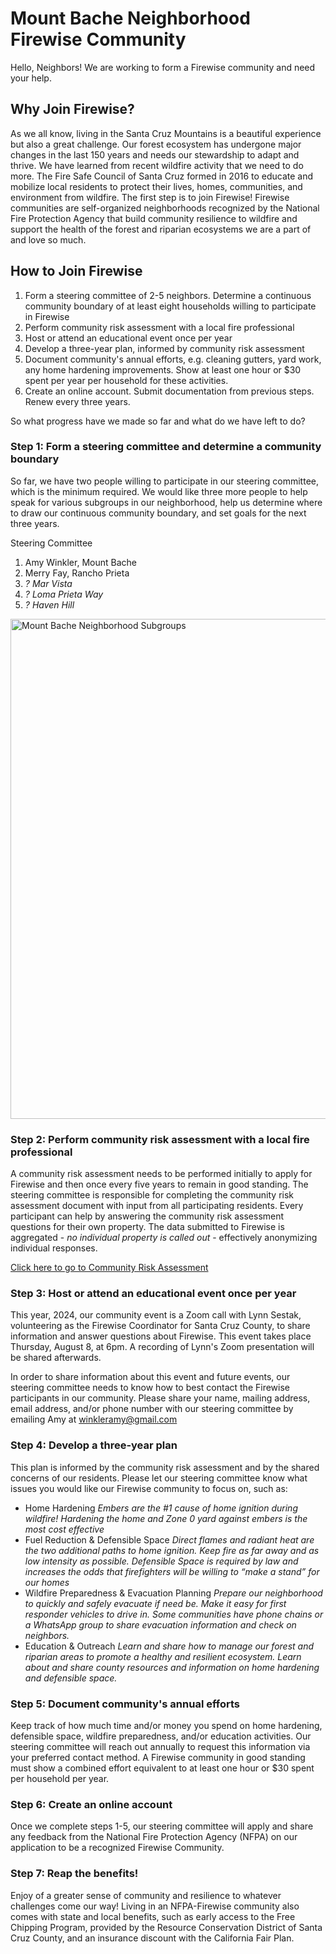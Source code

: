 # Mount Bache Neighborhood Firewise Community

Hello, Neighbors! We are working to form a Firewise community and need your help.

## Why Join Firewise?

As we all know, living in the Santa Cruz Mountains is a beautiful experience but also a great challenge. Our forest ecosystem has undergone major changes in the last 150 years and needs our stewardship to adapt and thrive. We have learned from recent wildfire activity that we need to do more. The Fire Safe Council of Santa Cruz formed in 2016 to educate and mobilize local residents to protect their lives, homes, communities, and environment from wildfire. The first step is to join Firewise! Firewise communities are self-organized neighborhoods recognized by the National Fire Protection Agency that build community resilience to wildfire and support the health of the forest and riparian ecosystems we are a part of and love so much. 

## How to Join Firewise

1. Form a steering committee of 2-5 neighbors. Determine a continuous community boundary of at least eight households willing to participate in Firewise
2. Perform community risk assessment with a local fire professional
3. Host or attend an educational event once per year
4. Develop a three-year plan, informed by community risk assessment
5. Document community's annual efforts, e.g. cleaning gutters, yard work, any home hardening improvements. Show at least one hour or $30 spent per year per household for these activities.
6. Create an online account. Submit documentation from previous steps. Renew every three years.

So what progress have we made so far and what do we have left to do?

### Step 1: Form a steering committee and determine a community boundary

So far, we have two people willing to participate in our steering committee, which is the minimum required. We would like three more people to help speak for various subgroups in our neighborhood, help us determine where to draw our continuous community boundary, and set goals for the next three years.

Steering Committee
1. Amy Winkler, Mount Bache
2. Merry Fay, Rancho Prieta
3. *? Mar Vista*
4. *? Loma Prieta Way*
5. *? Haven Hill*

<img src="Resources/Mount Bache Neighborhood Subgroups.png" alt="Mount Bache Neighborhood Subgroups" width="800">

### Step 2: Perform community risk assessment with a local fire professional

A community risk assessment needs to be performed initially to apply for Firewise and then once every five years to remain in good standing. The steering committee is responsible for completing the community risk assessment document with input from all participating residents. Every participant can help by answering the community risk assessment questions for their own property. The data submitted to Firewise is aggregated - *no individual property is called out* - effectively anonymizing individual responses.

[Click here to go to Community Risk Assessment](Firewise%20Community%20Assessment%20-%20Mount%20Bache.pdf)

### Step 3: Host or attend an educational event once per year

This year, 2024, our community event is a Zoom call with Lynn Sestak, volunteering as the Firewise Coordinator for Santa Cruz County, to share information and answer questions about Firewise. This event takes place Thursday, August 8, at 6pm. A recording of Lynn's Zoom presentation will be shared afterwards.

In order to share information about this event and future events, our steering committee needs to know how to best contact the Firewise participants in our community. Please share your name, mailing address, email address, and/or phone number with our steering committee by emailing Amy at winkleramy@gmail.com

### Step 4: Develop a three-year plan

This plan is informed by the community risk assessment and by the shared concerns of our residents. Please let our steering committee know what issues you would like our Firewise community to focus on, such as:

- Home Hardening *Embers are the #1 cause of home ignition during wildfire! Hardening the home and Zone 0 yard against embers is the most cost effective*
- Fuel Reduction & Defensible Space *Direct flames and radiant heat are the two additional paths to home ignition. Keep fire as far away and as low intensity as possible. Defensible Space is required by law and increases the odds that firefighters will be willing to “make a stand” for our homes*
- Wildfire Preparedness & Evacuation Planning *Prepare our neighborhood to quickly and safely evacuate if need be. Make it easy for first responder vehicles to drive in. Some communities have phone chains or a WhatsApp group to share evacuation information and check on neighbors.*
- Education & Outreach *Learn and share how to manage our forest and riparian areas to promote a healthy and resilient ecosystem. Learn about and share county resources and information on home hardening and defensible space.*

### Step 5: Document community's annual efforts

Keep track of how much time and/or money you spend on home hardening, defensible space, wildfire preparedness, and/or education activities. Our steering committee will reach out annually to request this information via your preferred contact method. A Firewise community in good standing must show a combined effort equivalent to at least one hour or $30 spent per household per year.

### Step 6: Create an online account

Once we complete steps 1-5, our steering committee will apply and share any feedback from the National Fire Protection Agency (NFPA) on our application to be a recognized Firewise Community.

### Step 7: Reap the benefits!

Enjoy of a greater sense of community and resilience to whatever challenges come our way! Living in an NFPA-Firewise community also comes with state and local benefits, such as early access to the Free Chipping Program, provided by the Resource Conservation District of Santa Cruz County, and an insurance discount with the California Fair Plan.
